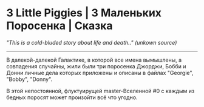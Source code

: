 <h1>3 Little Piggies | 3 Маленьких Поросенка | Сказка</h1>
<text><i>"This is a cold-bluded story about life and death.." (unkown source)</i></text>

<hr>
<p>В далекой-далекой Галактике, в которой все имена вымышлены, а совпадения случайны,
жили были три поросенка Джорджи, Бобби и Донни личные дела которых приложены и описаны в файлах "Georgie", "Bobby", "Donny".</p>

<p>В этой непостоянной, флуктуирущей master-Вселенной #0 с каждым из бедных поросят может произойти всё что угодно.</p>
